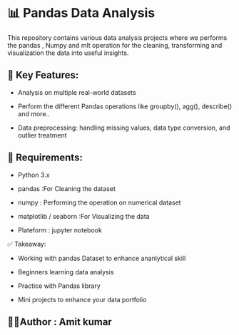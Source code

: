 
# 📊 Pandas Data Analysis 

This repository contains various data analysis projects where we performs the pandas , Numpy and mlt operation for the cleaning, transforming and visualization the data into useful insights. 

## 🧰 Key Features:

- Analysis on multiple real-world datasets

- Perform the different Pandas operations like groupby(), agg(), describe() and more..

- Data preprocessing: handling missing values, data type conversion, and outlier treatment




## 🧪 Requirements:

- Python 3.x

- pandas :For Cleaning the dataset

- numpy : Performing the operation on numerical dataset

- matplotlib / seaborn :For Visualizing the data

- Plateform : jupyter notebook



✅ Takeaway:
- Working with pandas Dataset to enhance ananlytical skill

- Beginners learning data analysis

- Practice with Pandas library

- Mini projects to enhance your data portfolio


## 🙋‍♂️Author : Amit kumar
